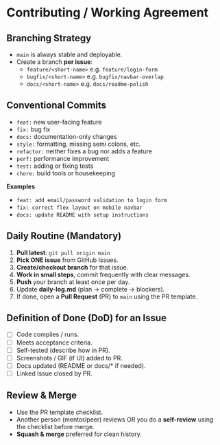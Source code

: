 # Contributing / Working Agreement

## Branching Strategy
- `main` is always stable and deployable.
- Create a branch **per issue**:
  - `feature/<short-name>` e.g. `feature/login-form`
  - `bugfix/<short-name>` e.g. `bugfix/navbar-overlap`
  - `docs/<short-name>` e.g. `docs/readme-polish`

## Conventional Commits
- `feat:` new user-facing feature
- `fix:` bug fix
- `docs:` documentation-only changes
- `style:` formatting, missing semi colons, etc.
- `refactor:` neither fixes a bug nor adds a feature
- `perf:` performance improvement
- `test:` adding or fixing tests
- `chore:` build tools or housekeeping

**Examples**
- `feat: add email/password validation to login form`
- `fix: correct flex layout on mobile navbar`
- `docs: update README with setup instructions`

## Daily Routine (Mandatory)
1. **Pull latest**: `git pull origin main`
2. **Pick ONE issue** from GitHub Issues.
3. **Create/checkout branch** for that issue.
4. **Work in small steps**, commit frequently with clear messages.
5. **Push** your branch at least once per day.
6. Update **daily-log.md** (plan → complete → blockers).
7. If done, open a **Pull Request** (PR) to `main` using the PR template.

## Definition of Done (DoD) for an Issue
- [ ] Code compiles / runs.
- [ ] Meets acceptance criteria.
- [ ] Self-tested (describe how in PR).
- [ ] Screenshots / GIF (if UI) added to PR.
- [ ] Docs updated (README or docs/* if needed).
- [ ] Linked Issue closed by PR.

## Review & Merge
- Use the PR template checklist.
- Another person (mentor/peer) reviews OR you do a **self-review** using the checklist before merge.
- **Squash & merge** preferred for clean history.
